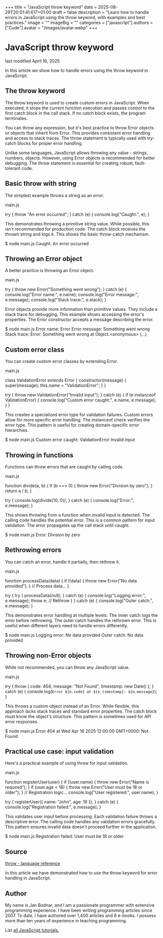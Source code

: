 +++
title = "JavaScript throw keyword"
date = 2025-08-29T20:01:41.617+01:00
draft = false
description = "Learn how to handle errors in JavaScript using the throw keyword, with examples and best practices."
image = ""
imageBig = ""
categories = ["javascript"]
authors = ["Cude"]
avatar = "/images/avatar.webp"
+++

# JavaScript throw keyword

last modified April 16, 2025

In this article we show how to handle errors using the throw
keyword in JavaScript.

## The throw keyword

The throw keyword is used to create custom errors in JavaScript.
When executed, it stops the current function execution and passes control to
the first catch block in the call stack. If no catch block exists, the program
terminates.

You can throw any expression, but it's best practice to throw Error objects or
objects that inherit from Error. This provides consistent error handling and
access to stack traces. The throw statement is typically used with try-catch
blocks for proper error handling.

Unlike some languages, JavaScript allows throwing any value - strings, numbers,
objects. However, using Error objects is recommended for better debugging.
The throw statement is essential for creating robust, fault-tolerant code.

## Basic throw with string

The simplest example throws a string as an error.

main.js
  

try {
    throw "An error occurred";
} catch (e) {
    console.log("Caught:", e);
}

This demonstrates throwing a primitive string value. While possible, this isn't
recommended for production code. The catch block receives the thrown string and
logs it. This shows the basic throw-catch mechanism.

$ node main.js
Caught: An error occurred

## Throwing an Error object

A better practice is throwing an Error object.

main.js
  

try {
    throw new Error("Something went wrong");
} catch (e) {
    console.log("Error name:", e.name);
    console.log("Error message:", e.message);
    console.log("Stack trace:", e.stack);
}

Error objects provide more information than primitive values. They include a
stack trace for debugging. This example shows accessing the error's properties.
The Error constructor accepts a message describing the error.

$ node main.js
Error name: Error
Error message: Something went wrong
Stack trace: Error: Something went wrong
    at Object.&lt;anonymous&gt; (...)

## Custom error class

You can create custom error classes by extending Error.

main.js
  

class ValidationError extends Error {
    constructor(message) {
        super(message);
        this.name = "ValidationError";
    }
}

try {
    throw new ValidationError("Invalid input");
} catch (e) {
    if (e instanceof ValidationError) {
        console.log("Custom error caught:", e.name, e.message);
    }
}

This creates a specialized error type for validation failures. Custom errors
allow for more specific error handling. The instanceof check verifies the error
type. This pattern is useful for creating domain-specific error hierarchies.

$ node main.js
Custom error caught: ValidationError Invalid input

## Throwing in functions

Functions can throw errors that are caught by calling code.

main.js
  

function divide(a, b) {
    if (b === 0) {
        throw new Error("Division by zero");
    }
    return a / b;
}

try {
    console.log(divide(10, 0));
} catch (e) {
    console.log("Error:", e.message);
}

This shows throwing from a function when invalid input is detected. The calling
code handles the potential error. This is a common pattern for input validation.
The error propagates up the call stack until caught.

$ node main.js
Error: Division by zero

## Rethrowing errors

You can catch an error, handle it partially, then rethrow it.

main.js
  

function processData(data) {
    if (!data) {
        throw new Error("No data provided");
    }
    // Process data...
}

try {
    try {
        processData(null);
    } catch (e) {
        console.log("Logging error:", e.message);
        throw e; // Rethrow
    }
} catch (e) {
    console.log("Outer catch:", e.message);
}

This demonstrates error handling at multiple levels. The inner catch logs the
error before rethrowing. The outer catch handles the rethrown error. This is
useful when different layers need to handle errors differently.

$ node main.js
Logging error: No data provided
Outer catch: No data provided

## Throwing non-Error objects

While not recommended, you can throw any JavaScript value.

main.js
  

try {
    throw { 
        code: 404, 
        message: "Not Found",
        timestamp: new Date()
    };
} catch (e) {
    console.log(`Error ${e.code} at ${e.timestamp}: ${e.message}`);
}

This throws a custom object instead of an Error. While flexible, this approach
lacks stack traces and standard error properties. The catch block must know the
object's structure. This pattern is sometimes used for API error responses.

$ node main.js
Error 404 at Wed Apr 16 2025 12:00:00 GMT+0000: Not Found

## Practical use case: input validation

Here's a practical example of using throw for input validation.

main.js
  

function registerUser(user) {
    if (!user.name) {
        throw new Error("Name is required");
    }
    if (user.age &lt; 18) {
        throw new Error("User must be 18 or older");
    }
    // Registration logic...
    console.log("User registered:", user.name);
}

try {
    registerUser({ name: "John", age: 16 });
} catch (e) {
    console.log("Registration failed:", e.message);
}

This validates user input before processing. Each validation failure throws a
descriptive error. The calling code handles any validation errors gracefully.
This pattern ensures invalid data doesn't proceed further in the application.

$ node main.js
Registration failed: User must be 18 or older

## Source

[throw - language reference](https://developer.mozilla.org/en-US/docs/Web/JavaScript/Reference/Statements/throw)

In this article we have demonstrated how to use the throw keyword for error
handling in JavaScript.

## Author

My name is Jan Bodnar, and I am a passionate programmer with extensive
programming experience. I have been writing programming articles since 2007.
To date, I have authored over 1,400 articles and 8 e-books. I possess more
than ten years of experience in teaching programming.

List [all JavaScript tutorials.](/all/#js)